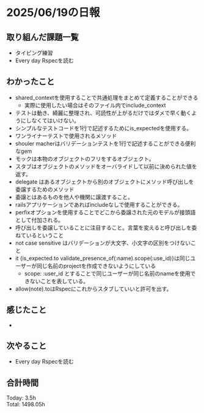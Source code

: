 # 2025/06/19の日報
## 取り組んだ課題一覧
* タイピング練習
* Every day Rspecを読む
## わかったこと 
* shared_contextを使用することで共通処理をまとめて定義することができる
  * 実際に使用したい場合はそのファイル内でinclude_context
*  テストは動き、綺麗に整理され、可読性が上がるだけではダメで早く動くようにしなくてはいけない。
*  シンプルなテストコードを1行で記述するためにis_expectedを使用する。
  * ワンライナーテストで使用されるメソッド
* shouler macherはバリデーションテストを1行で記述することができる便利なgem
* モックは本物のオブジェクトのフリをするオブジェクト。
* スタブはオブジェクトのメソッドをオーバライドして以前に決められた値を返す。
*  delegate はあるオブジェクトから別のオブジェクトにメソッド呼び出しを委譲するためのメソッド
  * 委譲とはあるものを他人や機関に譲渡すること。
  * railsアプリケーションであればincludeなしで使用することができる。
  * perfixオプションを使用することでどこから委譲された元のモデルが接頭語として付加される。
  * 呼び出しを委譲していることに注目すること。言葉を変えると呼び出しを委ねているということ
* not case sensitive はバリデーションが大文字、小文字の区別をつけないこと
* it {is_expected.to validate_presence_of(:name).scope(:use_id)}は同じユーザーが同じ名前のprojectを作成できないようにしている
  * scope: :user_id とすることで同じユーザーが同じ名前のnameを使用できないことを表している。
* allow(note).toはRspecにこれからスタブしていいと許可を出す。    
## 感じたこと
* 
## 次やること
* Every day Rspecを読む
##  合計時間 
Today: 3.5h<br>
Total: 1498.05h
